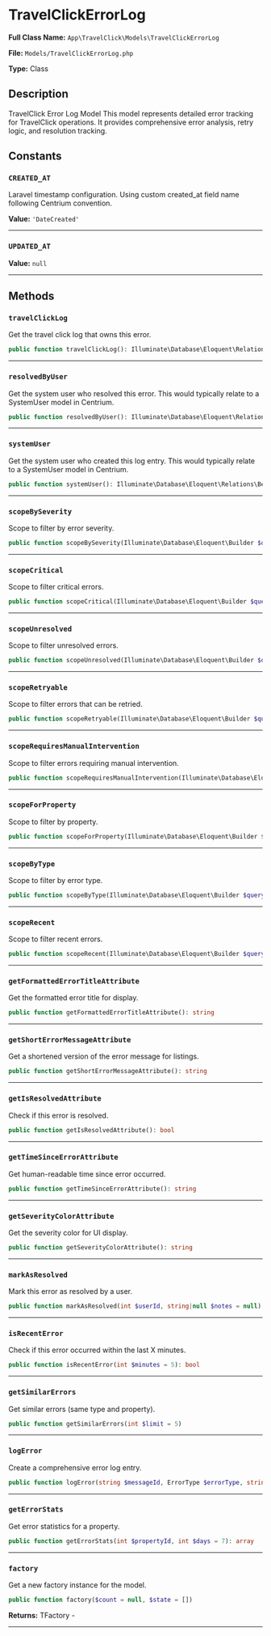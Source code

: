 # TravelClickErrorLog

**Full Class Name:** `App\TravelClick\Models\TravelClickErrorLog`

**File:** `Models/TravelClickErrorLog.php`

**Type:** Class

## Description

TravelClick Error Log Model
This model represents detailed error tracking for TravelClick operations.
It provides comprehensive error analysis, retry logic, and resolution tracking.

## Constants

### `CREATED_AT`

Laravel timestamp configuration.
Using custom created_at field name following Centrium convention.

**Value:** `'DateCreated'`

---

### `UPDATED_AT`

**Value:** `null`

---

## Methods

### `travelClickLog`

Get the travel click log that owns this error.

```php
public function travelClickLog(): Illuminate\Database\Eloquent\Relations\BelongsTo
```

---

### `resolvedByUser`

Get the system user who resolved this error.
This would typically relate to a SystemUser model in Centrium.

```php
public function resolvedByUser(): Illuminate\Database\Eloquent\Relations\BelongsTo
```

---

### `systemUser`

Get the system user who created this log entry.
This would typically relate to a SystemUser model in Centrium.

```php
public function systemUser(): Illuminate\Database\Eloquent\Relations\BelongsTo
```

---

### `scopeBySeverity`

Scope to filter by error severity.

```php
public function scopeBySeverity(Illuminate\Database\Eloquent\Builder $query, string $severity): Illuminate\Database\Eloquent\Builder
```

---

### `scopeCritical`

Scope to filter critical errors.

```php
public function scopeCritical(Illuminate\Database\Eloquent\Builder $query): Illuminate\Database\Eloquent\Builder
```

---

### `scopeUnresolved`

Scope to filter unresolved errors.

```php
public function scopeUnresolved(Illuminate\Database\Eloquent\Builder $query): Illuminate\Database\Eloquent\Builder
```

---

### `scopeRetryable`

Scope to filter errors that can be retried.

```php
public function scopeRetryable(Illuminate\Database\Eloquent\Builder $query): Illuminate\Database\Eloquent\Builder
```

---

### `scopeRequiresManualIntervention`

Scope to filter errors requiring manual intervention.

```php
public function scopeRequiresManualIntervention(Illuminate\Database\Eloquent\Builder $query): Illuminate\Database\Eloquent\Builder
```

---

### `scopeForProperty`

Scope to filter by property.

```php
public function scopeForProperty(Illuminate\Database\Eloquent\Builder $query, int $propertyId): Illuminate\Database\Eloquent\Builder
```

---

### `scopeByType`

Scope to filter by error type.

```php
public function scopeByType(Illuminate\Database\Eloquent\Builder $query, ErrorType $errorType): Illuminate\Database\Eloquent\Builder
```

---

### `scopeRecent`

Scope to filter recent errors.

```php
public function scopeRecent(Illuminate\Database\Eloquent\Builder $query, int $hours = 24): Illuminate\Database\Eloquent\Builder
```

---

### `getFormattedErrorTitleAttribute`

Get the formatted error title for display.

```php
public function getFormattedErrorTitleAttribute(): string
```

---

### `getShortErrorMessageAttribute`

Get a shortened version of the error message for listings.

```php
public function getShortErrorMessageAttribute(): string
```

---

### `getIsResolvedAttribute`

Check if this error is resolved.

```php
public function getIsResolvedAttribute(): bool
```

---

### `getTimeSinceErrorAttribute`

Get human-readable time since error occurred.

```php
public function getTimeSinceErrorAttribute(): string
```

---

### `getSeverityColorAttribute`

Get the severity color for UI display.

```php
public function getSeverityColorAttribute(): string
```

---

### `markAsResolved`

Mark this error as resolved by a user.

```php
public function markAsResolved(int $userId, string|null $notes = null): bool
```

---

### `isRecentError`

Check if this error occurred within the last X minutes.

```php
public function isRecentError(int $minutes = 5): bool
```

---

### `getSimilarErrors`

Get similar errors (same type and property).

```php
public function getSimilarErrors(int $limit = 5)
```

---

### `logError`

Create a comprehensive error log entry.

```php
public function logError(string $messageId, ErrorType $errorType, string $title, string $message, array $context = [], string $severity = 'medium', string|null $jobId = null, int $propertyId = 0, bool $canRetry = false, int|null $retryDelaySeconds = null, bool $requiresManualIntervention = false): self
```

---

### `getErrorStats`

Get error statistics for a property.

```php
public function getErrorStats(int $propertyId, int $days = 7): array
```

---

### `factory`

Get a new factory instance for the model.

```php
public function factory($count = null, $state = [])
```

**Returns:** TFactory - 

---

